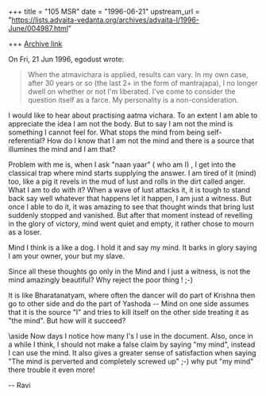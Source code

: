 +++
title = "105 MSR"
date = "1996-06-21"
upstream_url = "https://lists.advaita-vedanta.org/archives/advaita-l/1996-June/004987.html"

+++
[Archive link](https://lists.advaita-vedanta.org/archives/advaita-l/1996-June/004987.html)

On Fri, 21 Jun 1996, egodust wrote:


>
> When the atmavichara is applied, results can vary.  In my own case,
> after 30 years or so (the last 2+ in the form of mantrajapa), I no
> longer dwell on whether or not I'm liberated.  I've come to consider
> the question itself as a farce.  My personality is a non-consideration.
>

I would like to hear about practising aatma vichara. To an extent I am
able to appreciate the idea I am not the body. But to say I am not the
mind is something I cannot feel for. What stops the mind from being
self-referential? How do I know that I am not the mind and there is a
source that illumines the mind and I am that?

Problem with me is, when I ask "naan yaar" ( who am I) , I get into
the classical trap where mind starts supplying the answer. I am tired
of it (mind) too, like a pig it revels in the mud of lust and rolls in the
dirt called anger. What I am to do with it? When a wave of lust
attacks it, it is tough to stand back say well whatever that happens
let it happen, I am just a witness. But once I able to do it, it was
amazing to see that thought winds that bring lust suddenly stopped and
vanished. But after that moment instead of revelling in the glory of
victory, mind went quiet and empty, it rather chose to mourn as a
loser.

Mind I think is a like a dog. I hold it and say my mind. It barks in
glory saying I am your owner, your but my slave.

Since all these thoughts go only in the Mind and I just a witness, is
not the mind amazingly beautiful? Why reject the poor thing ! ;-)

It is like Bharatanatyam, where often the dancer will do part of
Krishna then go to other side and do the part of Yashoda -- Mind on
one side assumes that it is the source "I" and tries to kill itself
on the other side treating it as "the mind". But how will it succeed?


\aside
        Now days I notice how many I's I use in the document. Also,
once in a while I think, I should not make a false claim by saying "my
mind", instead I can use the mind. It also gives a greater sense of
satisfaction when saying "The mind is perverted and completely screwed
up" ;-) why put "my mind" there trouble it even more!

--
Ravi


